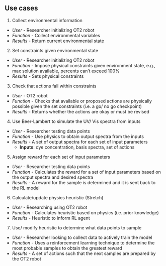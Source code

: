 ## Use cases
1. Collect environmental information
- *User* - Researcher initializing OT2 robot
- *Function* - Collect environmental variables
- *Results* - Return current environmental state

2. Set constraints given environmental state
- *User* - Researcher initializing OT2 robot
- *Function* - Impose physical constraints given environment state, e.g., max solution available, percents can’t exceed 100%
- *Results* - Sets physical constraints

3. Check that actions fall within constraints
- *User* - OT2 robot
- *Function* - Checks that available or proposed actions are physically possible given the set constraints (i.e. a go/ no go checkpoint)
- *Results* - Returns whether the actions are okay or must be revised

4. Use Beer-Lambert to simulate the UV/ Vis spectra from inputs
- *User* - Researcher testing data points
- *Function* -  Use physics to obtain output spectra from the inputs
- *Results* - A set of output spectra for each set of input parameters 
	- **Inputs**: dye concentration, basis spectra, set of actions

5. Assign reward for each set of input parameters
- *User* - Researcher testing data points 
- *Function* -  Calculates the reward for a set of input parameters based on the output spectra and desired spectra
- *Results* - A reward for the sample is determined and it is sent back to the RL model 
		
6. Calculate/update physics heuristic (Stretch)
- *User* - Researching using OT2 robot
- *Function* - Calculates heuristic based on physics (i.e. prior knowledge)
- *Results* - Heuristic to inform RL agent

7. Use/ modify heuristic to determine what data points to sample 
- *User* - Researcher looking to collect data to actively train the model
- *Function* -  Uses a reinforcement learning technique to determine the most probable samples to obtain the greatest reward
- *Results* - A set of actions such that the next samples are prepared by the OT2 robot


